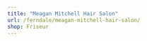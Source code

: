 ```yaml
---
title: "Meagan Mitchell Hair Salon"
url: /ferndale/meagan-mitchell-hair-salon/
shop: Friseur
---
```

